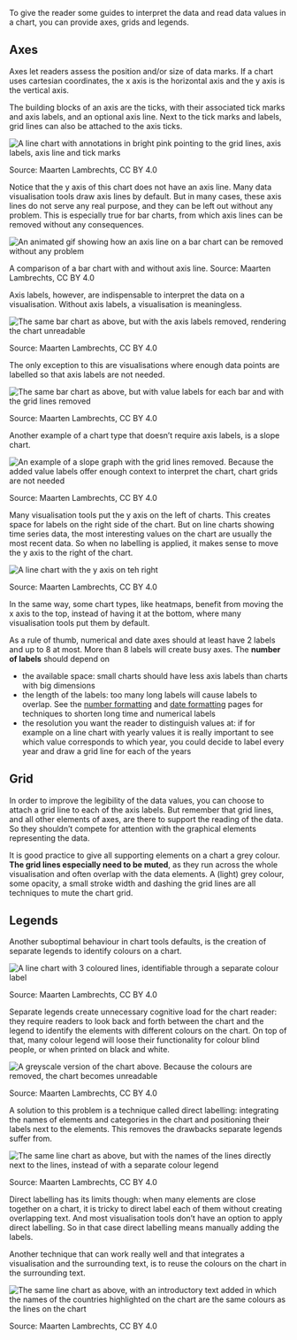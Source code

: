 To give the reader some guides to interpret the data and read data values in a chart, you can provide axes, grids and legends.

## Axes

Axes let readers assess the position and/or size of data marks. If a chart uses cartesian coordinates, the x axis is the horizontal axis and the y axis is the vertical axis.

The building blocks of an axis are the ticks, with their associated tick marks and axis labels, and an optional axis line. Next to the tick marks and labels, grid lines can also be attached to the axis ticks.

![A line chart with annotations in bright pink pointing to the grid lines, axis labels, axis line and tick marks](Design%20of%20chart%20elements%204102ea0d355c42149d1061e60bfd32a8/axis-grids2x.png)

Source: Maarten Lambrechts, CC BY 4.0

Notice that the y axis of this chart does not have an axis line. Many data visualisation tools draw axis lines by default. But in many cases, these axis lines do not serve any real purpose, and they can be left out without any problem. This is especially true for bar charts, from which axis lines can be removed without any consequences.

<p class='center'>
<img src='Design%20of%20chart%20elements%204102ea0d355c42149d1061e60bfd32a8/bars-axis-line.gif' alt='An animated gif showing how an axis line on a bar chart can be removed without any problem' class='max-600' />
</p>

A comparison of a bar chart with and without axis line. Source: Maarten Lambrechts, CC BY 4.0

Axis labels, however, are indispensable to interpret the data on a visualisation. Without axis labels, a visualisation is meaningless.

<p class='center'>
<img src='Design%20of%20chart%20elements%204102ea0d355c42149d1061e60bfd32a8/bars-no-labels2x-100.jpg' alt='The same bar chart as above, but with the axis labels removed, rendering the chart unreadable' class='max-600' />
</p>

Source: Maarten Lambrechts, CC BY 4.0

The only exception to this are visualisations where enough data points are labelled so that axis labels are not needed.

<p class='center'>
<img src='Design%20of%20chart%20elements%204102ea0d355c42149d1061e60bfd32a8/bars-data-labels2x-100.jpg' alt='The same bar chart as above, but with value labels for each bar and with the grid lines removed' class='max-600' />
</p>

Source: Maarten Lambrechts, CC BY 4.0

Another example of a chart type that doesn’t require axis labels, is a slope chart.

<p class='center'>
<img src='Design%20of%20chart%20elements%204102ea0d355c42149d1061e60bfd32a8/slopechart2x.png' alt='An example of a slope graph with the grid lines removed. Because the added value labels offer enough context to interpret the chart, chart grids are not needed' class='max-400' />
</p>

Source: Maarten Lambrechts, CC BY 4.0

Many visualisation tools put the y axis on the left of charts. This creates space for labels on the right side of the chart. But on line charts showing time series data, the most interesting values on the chart are usually the most recent data. So when no labelling is applied, it makes sense to move the y axis to the right of the chart.

<p class='center'>
<img src='Design%20of%20chart%20elements%204102ea0d355c42149d1061e60bfd32a8/axis-right2x.png' alt='A line chart with the y axis on teh right' class='max-600' />
</p>

Source: Maarten Lambrechts, CC BY 4.0

In the same way, some chart types, like heatmaps, benefit from moving the x axis to the top, instead of having it at the bottom, where many visualisation tools put them by default.

As a rule of thumb, numerical and date axes should at least have 2 labels and up to 8 at most. More than 8 labels will create busy axes. The **number of labels** should depend on

- the available space: small charts should have less axis labels than charts with big dimensions
- the length of the labels: too many long labels will cause labels to overlap. See the <span class='internal-link'>[number formatting](number-formatting)</span> and <span class='internal-link'>[date formatting](date-formatting)</span> pages for techniques to shorten long time and numerical labels
- the resolution you want the reader to distinguish values at: if for example on a line chart with yearly values it is really important to see which value corresponds to which year, you could decide to label every year and draw a grid line for each of the years

## Grid

In order to improve the legibility of the data values, you can choose to attach a grid line to each of the axis labels. But remember that grid lines, and all other elements of axes, are there to support the reading of the data. So they shouldn’t compete for attention with the graphical elements representing the data.

It is good practice to give all supporting elements on a chart a grey colour. **The grid lines especially need to be muted**, as they run across the whole visualisation and often overlap with the data elements. A (light) grey colour, some opacity, a small stroke width and dashing the grid lines are all techniques to mute the chart grid.

## Legends

Another suboptimal behaviour in chart tools defaults, is the creation of separate legends to identify colours on a chart.

![A line chart  with 3 coloured lines, identifiable through a separate colour label](Design%20of%20chart%20elements%204102ea0d355c42149d1061e60bfd32a8/anatomy-legend2x.png)

Source: Maarten Lambrechts, CC BY 4.0

Separate legends create unnecessary cognitive load for the chart reader: they require readers to look back and forth between the chart and the legend to identify the elements with different colours on the chart. On top of that, many colour legend will loose their functionality for colour blind people, or when printed on black and white.

![A greyscale version of the chart above. Because the colours are removed, the chart becomes unreadable](Design%20of%20chart%20elements%204102ea0d355c42149d1061e60bfd32a8/legend-black-white.png)

Source: Maarten Lambrechts, CC BY 4.0

A solution to this problem is a technique called direct labelling: integrating the names of elements and categories in the chart and positioning their labels next to the elements. This removes the drawbacks separate legends suffer from.

<p class='center'>
<img src='Design%20of%20chart%20elements%204102ea0d355c42149d1061e60bfd32a8/eu272x.png' alt='The same line chart as above, but with the names of the lines directly next to the lines, instead of with a separate colour legend' class='max-600' />
</p>

Source: Maarten Lambrechts, CC BY 4.0

Direct labelling has its limits though: when many elements are close together on a chart, it is tricky to direct label each of them without creating overlapping text. And most visualisation tools don’t have an option to apply direct labelling. So in that case direct labelling means manually adding the labels.

Another technique that can work really well and that integrates a visualisation and the surrounding text, is to reuse the colours on the chart in the surrounding text.

![The same line chart as above, with an introductory text added in which the names of the countries highlighted on the chart are the same colours as the lines on the chart](Design%20of%20chart%20elements%204102ea0d355c42149d1061e60bfd32a8/anatomy-text-labels2x.png)

Source: Maarten Lambrechts, CC BY 4.0